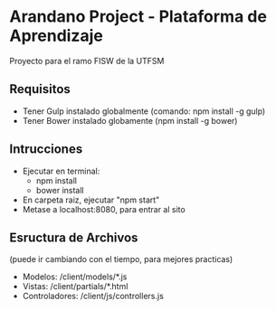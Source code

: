 # Arandano Project - Plataforma de Aprendizaje

Proyecto para el ramo FISW de la UTFSM

## Requisitos
- Tener Gulp instalado globalmente (comando: npm install -g gulp)
- Tener Bower instalado globamente (npm install -g bower)

## Intrucciones
- Ejecutar en terminal:
    - npm install
    - bower install
- En carpeta raiz, ejecutar "npm start"
- Metase a localhost:8080, para entrar al sito

## Esructura de Archivos
(puede ir cambiando con el tiempo, para mejores practicas)

* Modelos: /client/models/*.js
* Vistas: /client/partials/*.html
* Controladores: /client/js/controllers.js

